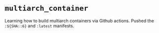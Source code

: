 # `multiarch_container`

Learning how to build multiarch containers via Github actions. Pushed the `:${SHA::6}` and `:latest` manifests.
